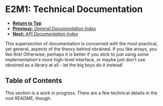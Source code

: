 # E2M1: Technical Documentation

- **[Return to Top](../index.md)**
- [**Previous:** _General Documentation Index_](../general/index.md)
- [**Next:** _API Documentation Index_](../impl/index.md)

This supersection of documentation is concerned with the most practical,
yet general, aspects of the theory behind nbrained. If you like arrays,
you like this! Otherwise, perhaps it is better if you stick to just using
some implementation's more high-level interface, or maybe just don't use
nbrained as a library at all - let the big boys do it instead!

## Table of Contents

This section is a work in progress. There are a few technical details in the
root README, though.
